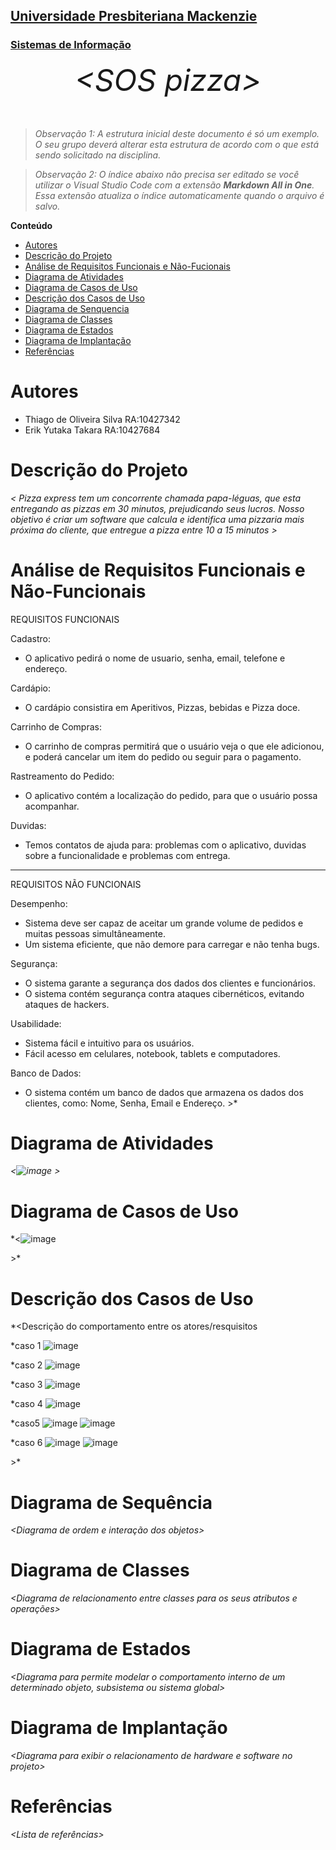<h2><a href= "https://www.mackenzie.br">Universidade Presbiteriana Mackenzie</a></h2>
<h3><a href= "https://www.mackenzie.br/graduacao/sao-paulo-higienopolis/sistemas-de-informacao">Sistemas de Informação</a></h3>


<font size="+12"><center>
*&lt;SOS pizza&gt;*
</center></font>

>*Observação 1: A estrutura inicial deste documento é só um exemplo. O seu grupo deverá alterar esta estrutura de acordo com o que está sendo solicitado na disciplina.*

>*Observação 2: O índice abaixo não precisa ser editado se você utilizar o Visual Studio Code com a extensão **Markdown All in One**. Essa extensão atualiza o índice automaticamente quando o arquivo é salvo.*

**Conteúdo**

- [Autores](#nome-alunos)
- [Descrição do Projeto](#introdução-do-projeto)
- [Análise de Requisitos Funcionais e Não-Fucionais](#descrição-dos-requisitos)
- [Diagrama de Atividades](#diagrama-de-atividades) 
- [Diagrama de Casos de Uso](#diagrama-de-comportamento-atores)
- [Descrição dos Casos de Uso](#descrição-das-funcões)
- [Diagrama de Senquencia](#diagrama-de-ordem-interações)
- [Diagrama de Classes](#diagrama-orientado-objetos)
- [Diagrama de Estados](#diagrama-estrutura-componente)
- [Diagrama de Implantação](#diagrama-de-hardware-software)
- [Referências](#referências)


# Autores

* Thiago de Oliveira Silva RA:10427342
* Erik Yutaka Takara RA:10427684


# Descrição do Projeto

*&lt; Pizza express tem um concorrente chamada papa-léguas, que esta entregando as pizzas em 30 minutos, prejudicando seus lucros.
Nosso objetivo é criar um software que calcula e identifica uma pizzaria mais próxima do cliente, que entregue a pizza entre 10 a 15 minutos &gt;*

# Análise de Requisitos Funcionais e Não-Funcionais

REQUISITOS FUNCIONAIS

Cadastro:
- O aplicativo pedirá o nome de usuario, senha, email, telefone e endereço.


Cardápio:
- O cardápio consistira em Aperitivos, Pizzas, bebidas e Pizza doce.


Carrinho de Compras:
- O carrinho de compras permitirá que o usuário veja o que ele adicionou, e poderá cancelar um item do pedido ou seguir para o pagamento.


Rastreamento do Pedido:
- O aplicativo contém a localização do pedido, para que o usuário possa acompanhar.


Duvidas:
- Temos contatos de ajuda para: problemas com o aplicativo, duvidas sobre a funcionalidade e problemas com entrega.


_____________________________________________________________________________________________________________________________________________________________

REQUISITOS NÃO FUNCIONAIS

Desempenho:
- Sistema deve ser capaz de aceitar um grande volume de pedidos e muitas pessoas simultâneamente.
- Um sistema eficiente, que não demore para carregar e não tenha bugs.


Segurança:
- O sistema garante a segurança dos dados dos clientes e funcionários.
- O sistema contém segurança contra ataques cibernéticos, evitando ataques de hackers.


Usabilidade:
- Sistema fácil e intuitivo para os usuários.
- Fácil acesso em celulares, notebook, tablets e computadores.


Banco de Dados:
- O sistema contém um banco de dados que armazena os dados dos clientes, como: Nome, Senha, Email e Endereço.
&gt;*

# Diagrama de Atividades

*&lt;![image](https://github.com/etsoftwr/UML-Classroom-FCI/assets/162384432/917ad3dc-deae-4a7b-b3b1-f6ebaa1d98fc)
&gt;*

# Diagrama de Casos de Uso

*&lt;![image](https://github.com/etsoftwr/UML-Classroom-FCI/assets/162384432/005e7f25-6731-4602-8f9c-d67679b1362e)

&gt;*

# Descrição dos Casos de Uso

*&lt;Descrição do comportamento entre os atores/resquisitos

*caso 1
![image](https://github.com/etsoftwr/UML-Classroom-FCI/assets/162384432/ae37d83a-b112-491c-a576-ab33cb16f84a)

*caso 2
![image](https://github.com/etsoftwr/UML-Classroom-FCI/assets/162384432/8b54e396-5f67-493a-ba11-95970fbcc076)

*caso 3
![image](https://github.com/etsoftwr/UML-Classroom-FCI/assets/162384432/09b2b27f-4ef5-4fd3-a893-159513e839b0)

*caso 4
![image](https://github.com/etsoftwr/UML-Classroom-FCI/assets/162384432/8c9c6631-75da-4081-99d3-94dd42be52a4)

*caso5
![image](https://github.com/etsoftwr/UML-Classroom-FCI/assets/162384432/24e9284b-58da-4154-a584-e842fc2be437)
![image](https://github.com/etsoftwr/UML-Classroom-FCI/assets/162384432/d59aa034-ca24-4cfe-a90c-a3f009816da8)


*caso 6
![image](https://github.com/etsoftwr/UML-Classroom-FCI/assets/162384432/e59ed693-f4fe-415a-9867-6e1115c132a4)
![image](https://github.com/etsoftwr/UML-Classroom-FCI/assets/162384432/f49d28ff-d92e-4e6f-aaaa-989d788b2160)




&gt;*

# Diagrama de Sequência

*&lt;Diagrama de ordem e interação dos objetos&gt;*

# Diagrama de Classes

*&lt;Diagrama de relacionamento entre classes para os seus atributos e operações&gt;*

# Diagrama de Estados

*&lt;Diagrama para permite modelar o comportamento interno de um determinado objeto, subsistema ou sistema global&gt;*

# Diagrama de Implantação

*&lt;Diagrama para exibir o relacionamento de hardware e software no projeto&gt;*

# Referências

*&lt;Lista de referências&gt;*
